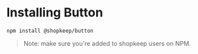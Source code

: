 # Installing Button

```
npm install @shopkeep/button
```

> Note: make sure you're added to shopkeep users on NPM.
